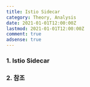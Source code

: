 ```yaml
---
title: Istio Sidecar
category: Theory, Analysis
date: 2021-01-01T12:00:00Z
lastmod: 2021-01-01T12:00:00Z
comment: true
adsense: true
---
```


### 1. Istio Sidecar

### 2. 참조
